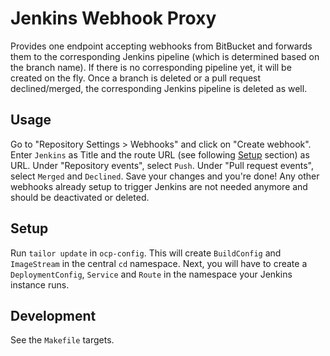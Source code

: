 # Jenkins Webhook Proxy

Provides one endpoint accepting webhooks from BitBucket and forwards them to the
corresponding Jenkins pipeline (which is determined based on the branch name).
If there is no corresponding pipeline yet, it will be created on the fly. Once a
branch is deleted or a pull request declined/merged, the corresponding Jenkins
pipeline is deleted as well.

## Usage

Go to "Repository Settings > Webhooks" and click on "Create webhook". Enter
`Jenkins` as Title and the route URL (see following [Setup](#setup) section) as
URL. Under "Repository events", select `Push`. Under "Pull request events",
select `Merged` and `Declined`. Save your changes and you're done! Any other
webhooks already setup to trigger Jenkins are not needed anymore and should be
deactivated or deleted.

## Setup

Run `tailor update` in `ocp-config`. This will create `BuildConfig` and
`ImageStream` in the central `cd` namespace. Next, you will have to create a
`DeploymentConfig`, `Service` and `Route` in the namespace your Jenkins instance
runs.

## Development

See the `Makefile` targets.
